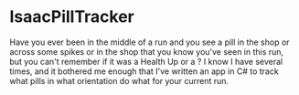 # IsaacPillTracker
Have you ever been in the middle of a run and you see a pill in the shop or across some spikes or in the shop that you know you've seen in this run, but you can't remember if it was a Health Up or a <insert marginally less useful pill here>? I know I have several times, and it bothered me enough that I've written an app in C# to track what pills in what orientation do what for your current run.
